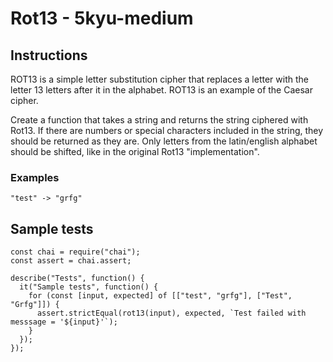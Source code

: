 # Rot13 - 5kyu-medium

## Instructions

ROT13 is a simple letter substitution cipher that replaces a letter with the letter 13 letters after it in the alphabet. ROT13 is an example of the Caesar cipher.

Create a function that takes a string and returns the string ciphered with Rot13. If there are numbers or special characters included in the string, they should be returned as they are. Only letters from the latin/english alphabet should be shifted, like in the original Rot13 "implementation".

### Examples

```
"test" -> "grfg"
```

## Sample tests

```
const chai = require("chai");
const assert = chai.assert;

describe("Tests", function() {
  it("Sample tests", function() {
    for (const [input, expected] of [["test", "grfg"], ["Test", "Grfg"]]) {
      assert.strictEqual(rot13(input), expected, `Test failed with messsage = '${input}'`);
    }
  });
});

```
